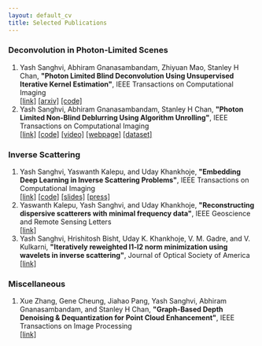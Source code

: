 ```yaml
---
layout: default_cv
title: Selected Publications
---
```

### Deconvolution in Photon-Limited Scenes
1. Yash Sanghvi, Abhiram Gnanasambandam, Zhiyuan Mao, Stanley H Chan, **"Photon Limited Blind Deconvolution Using Unsupervised Iterative Kernel Estimation"**, IEEE Transactions on Computational Imaging <br> [[link]](https://ieeexplore.ieee.org/document/9982288) [[arxiv]](https://arxiv.org/abs/2208.00451) [[code]](https://github.com/sanghviyashiitb/photon-limited-blind)  
2. Yash Sanghvi, Abhiram Gnanasambandam, Stanley H Chan, **"Photon Limited Non-Blind Deblurring Using Algorithm Unrolling"**, IEEE Transactions on Computational Imaging <br> 
[[link]](https://arxiv.org/abs/2110.15314) [[code]](https://github.com/sanghviyashiitb/poisson-deblurring) [[video]](https://www.youtube.com/watch?v=bJHiUKzjaCI) [[webpage]](https://sanghviyashiitb.github.io/nb-deblur-webpage/) [[dataset]](https://aaaakshat.github.io/pldd/)

### Inverse Scattering
1. Yash Sanghvi, Yaswanth Kalepu, and Uday Khankhoje, **"Embedding Deep Learning in Inverse Scattering Problems"**, IEEE Transactions on Computational Imaging <br>
[[link]](https://ieeexplore.ieee.org/document/8709721) [[code]](https://github.com/sanghviyashiitb/EmbeddingDLinISP-Github) [[slides]](/blog/2019-3-31-URSI) [[press]](https://www.thehindu.com/sci-tech/science/iit-ms-model-detects-cancer-with-deep-learning-microwave/article28422266.ece)
2. Yaswanth Kalepu, Yash Sanghvi, and Uday Khankhoje, **"Reconstructing dispersive scatterers with minimal frequency data"**, IEEE Geoscience and Remote Sensing Letters <br> [[link]](https://www.ee.iitm.ac.in/uday/pub/2020-grsl-mfdsom.pdf)
3. Yash Sanghvi, Hrishitosh Bisht, Uday K. Khankhoje, V. M. Gadre, and V. Kulkarni, **"Iteratively reweighted l1-l2 norm minimization using wavelets in inverse scattering"**, Journal of Optical Society of America <br> [[link]](https://opg.optica.org/josaa/abstract.cfm?uri=josaa-37-4-680)

### Miscellaneous
1. Xue Zhang, Gene Cheung, Jiahao Pang, Yash Sanghvi, Abhiram Gnanasambandam, and Stanley H Chan, **"Graph-Based Depth Denoising & Dequantization for Point Cloud Enhancement"**, IEEE Transactions on Image Processing <br> [[link]](https://ieeexplore.ieee.org/abstract/document/9932276)
